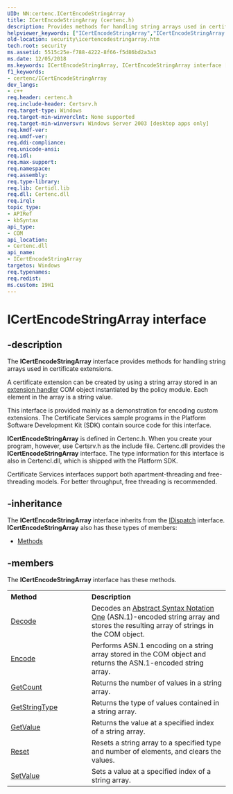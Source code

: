```yaml
---
UID: NN:certenc.ICertEncodeStringArray
title: ICertEncodeStringArray (certenc.h)
description: Provides methods for handling string arrays used in certificate extensions.
helpviewer_keywords: ["ICertEncodeStringArray","ICertEncodeStringArray interface [Security]","ICertEncodeStringArray interface [Security]","described","_certsrv_icertencodestringarray","certenc/ICertEncodeStringArray","security.icertencodestringarray"]
old-location: security\icertencodestringarray.htm
tech.root: security
ms.assetid: 5515c25e-f788-4222-8f66-f5d86bd2a3a3
ms.date: 12/05/2018
ms.keywords: ICertEncodeStringArray, ICertEncodeStringArray interface [Security], ICertEncodeStringArray interface [Security],described, _certsrv_icertencodestringarray, certenc/ICertEncodeStringArray, security.icertencodestringarray
f1_keywords:
- certenc/ICertEncodeStringArray
dev_langs:
- c++
req.header: certenc.h
req.include-header: Certsrv.h
req.target-type: Windows
req.target-min-winverclnt: None supported
req.target-min-winversvr: Windows Server 2003 [desktop apps only]
req.kmdf-ver: 
req.umdf-ver: 
req.ddi-compliance: 
req.unicode-ansi: 
req.idl: 
req.max-support: 
req.namespace: 
req.assembly: 
req.type-library: 
req.lib: Certidl.lib
req.dll: Certenc.dll
req.irql: 
topic_type:
- APIRef
- kbSyntax
api_type:
- COM
api_location:
- Certenc.dll
api_name:
- ICertEncodeStringArray
targetos: Windows
req.typenames: 
req.redist: 
ms.custom: 19H1
---
```


# ICertEncodeStringArray interface


## -description


The <b>ICertEncodeStringArray</b> interface provides methods for handling string arrays used in certificate extensions.

 A certificate extension can be created by using a string array stored in an 
<a href="https://docs.microsoft.com/windows/desktop/SecCrypto/extension-handlers">extension handler</a> COM object instantiated by the policy module. Each element in the array is a string value.

This interface is provided mainly as a demonstration for encoding custom extensions. The Certificate Services sample programs in the Platform Software Development Kit (SDK) contain source code for this interface.

<b>ICertEncodeStringArray</b> is defined in Certenc.h. When you create your program, however, use Certsrv.h as the include file. Certenc.dll provides the <b>ICertEncodeStringArray</b> interface. The type information for this interface is also in Certencl.dll, which is shipped with the Platform SDK.

Certificate Services interfaces support both apartment-threading and free-threading models. For better throughput, free threading is recommended.


## -inheritance

The <b xmlns:loc="http://microsoft.com/wdcml/l10n">ICertEncodeStringArray</b> interface inherits from the <a href="https://docs.microsoft.com/previous-versions/windows/desktop/api/oaidl/nn-oaidl-idispatch">IDispatch</a> interface. <b>ICertEncodeStringArray</b> also has these types of members:
<ul>
<li><a href="https://docs.microsoft.com/">Methods</a></li>
</ul>

## -members

The <b>ICertEncodeStringArray</b> interface has these methods.
<table class="members" id="memberListMethods">
<tr>
<th align="left" width="37%">Method</th>
<th align="left" width="63%">Description</th>
</tr>
<tr data="declared;">
<td align="left" width="37%">
<a href="https://docs.microsoft.com/windows/desktop/api/certenc/nf-certenc-icertencodestringarray-decode">Decode</a>
</td>
<td align="left" width="63%">
Decodes an <a href="https://docs.microsoft.com/windows/desktop/SecGloss/a-gly">Abstract Syntax Notation One</a> (ASN.1)-encoded string array and stores the resulting array of strings in the COM object.

</td>
</tr>
<tr data="declared;">
<td align="left" width="37%">
<a href="https://docs.microsoft.com/windows/desktop/api/certenc/nf-certenc-icertencodestringarray-encode">Encode</a>
</td>
<td align="left" width="63%">
Performs ASN.1 encoding on a string array stored in the COM object and returns the ASN.1-encoded string array.

</td>
</tr>
<tr data="declared;">
<td align="left" width="37%">
<a href="https://docs.microsoft.com/windows/desktop/api/certenc/nf-certenc-icertencodestringarray-getcount">GetCount</a>
</td>
<td align="left" width="63%">
Returns the number of values in a string array.

</td>
</tr>
<tr data="declared;">
<td align="left" width="37%">
<a href="https://docs.microsoft.com/windows/desktop/api/certenc/nf-certenc-icertencodestringarray-getstringtype">GetStringType</a>
</td>
<td align="left" width="63%">
Returns the type of values contained in a string array.

</td>
</tr>
<tr data="declared;">
<td align="left" width="37%">
<a href="https://docs.microsoft.com/windows/desktop/api/certenc/nf-certenc-icertencodestringarray-getvalue">GetValue</a>
</td>
<td align="left" width="63%">
Returns the value at a specified index of a string array.

</td>
</tr>
<tr data="declared;">
<td align="left" width="37%">
<a href="https://docs.microsoft.com/windows/desktop/api/certenc/nf-certenc-icertencodestringarray-reset">Reset</a>
</td>
<td align="left" width="63%">
Resets a string array to a specified type and number of elements, and clears the values.

</td>
</tr>
<tr data="declared;">
<td align="left" width="37%">
<a href="https://docs.microsoft.com/windows/desktop/api/certenc/nf-certenc-icertencodestringarray-setvalue">SetValue</a>
</td>
<td align="left" width="63%">
Sets a value at a specified index of a string array.

</td>
</tr>
</table> 

